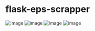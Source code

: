 # flask-eps-scrapper

![image](https://user-images.githubusercontent.com/66543604/209893749-4e4e06c5-fa2f-4998-856c-76ee265493b5.png)
![image](https://user-images.githubusercontent.com/66543604/209893812-6a57d06a-47c9-49fe-a629-1b6c69c1beb4.png)
![image](https://user-images.githubusercontent.com/66543604/209893766-96f8c485-be9c-43e2-9e79-d73b18b031ac.png)
![image](https://user-images.githubusercontent.com/66543604/209893780-02d51c0d-ce8f-4930-a125-ebaceeabdd52.png)
